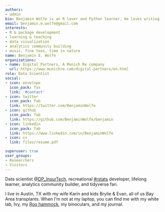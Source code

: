 ```yaml
---
authors:
- admin
bio: Benjamin Wolfe is an R lover and Python learner. He loves writing, if he can ever finish a blog post.
email: benjamin.e.wolfe@gmail.com
interests:
- R & package development
- learning & teaching
- data visualization
- analytics community building
- music, fine teas, time in nature
name: Benjamin E. Wolfe
organizations:
- name: Digital Partners, A Munich Re company
  url: https://www.munichre.com/digital-partners/en.html
role: Data Scientist
social:
- icon: envelope
  icon_pack: fas
  link: '#contact'
- icon: twitter
  icon_pack: fab
  link: https://twitter.com/BenjaminWolfe
- icon: github
  icon_pack: fab
  link: https://github.com/BenjaminWolfe/benjamin
- icon: linkedin
  icon_pack: fab
  link: https://www.linkedin.com/in/BenjaminWolfe
- icon: cv
  link: files/resume.pdf

superuser: true
user_groups:
- Researchers
- Visitors
---
```


Data scientist [@DP_InsurTech](https://www.twitter.com/DP_InsurTech),
recreational [#rstats](https://www.twitter.com/#rstats) developer, 
lifelong learner, analytics community builder, and tidyverse fan.

I live in Austin, TX with my wife Karin and kids Brylie & Evan,
all of us Bay Area transplants. 
When I'm not at my laptop, you can find me with my white lab, Ivy,
my [Roo hammock](https://kammok.com/products/roo-double-camping-hammock),
my binoculars, and my journal.
